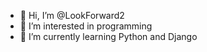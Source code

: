 - 👋 Hi, I’m @LookForward2
- 👀 I’m interested in programming
- 🌱 I’m currently learning Python and Django

<!---
LookForward2/LookForward2 is a ✨ special ✨ repository because its `README.md` (this file) appears on your GitHub profile.
You can click the Preview link to take a look at your changes.
--->
